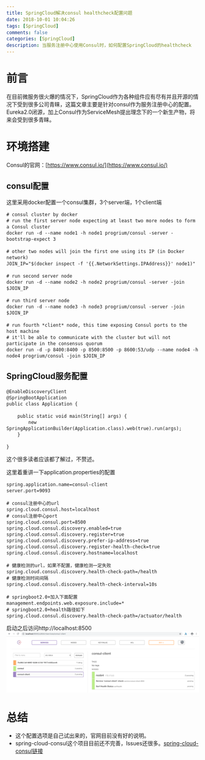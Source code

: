 ```yaml
---
title: SpringCloud解决consul healthcheck配置问题
date: 2018-10-01 10:04:26
tags: [SpringCloud]
comments: false
categories: [SpringCloud]
description: 当服务注册中心使用Consul时，如何配置SpringCloud的healthcheck
---
```


# 前言
在目前微服务很火爆的情况下，SpringCloud作为各种组件应有尽有并且开源的情况下受到很多公司青睐，这篇文章主要是针对consul作为服务注册中心的配置。
Eureka2.0闭源，加上Consul作为ServiceMesh提出理念下的一个新生产物，将来会受到很多青睐。

# 环境搭建
Consul的官网：[https://www.consul.io/](https://www.consul.io/)

## consul配置
这里采用docker配置一个consul集群，3个server端，1个client端

```
# consul cluster by docker
# run the first server node expecting at least two more nodes to form a Consul cluster
docker run -d --name node1 -h node1 progrium/consul -server -bootstrap-expect 3

# other two nodes will join the first one using its IP (in Docker network)
JOIN_IP="$(docker inspect -f '{{.NetworkSettings.IPAddress}}' node1)"

# run second server node
docker run -d --name node2 -h node2 progrium/consul -server -join $JOIN_IP

# run third server node
docker run -d --name node3 -h node3 progrium/consul -server -join $JOIN_IP

# run fourth *client* node, this time exposing Consul ports to the host machine
# it'll be able to communicate with the cluster but will not participate in the consensus quorum
docker run -d -p 8400:8400 -p 8500:8500 -p 8600:53/udp --name node4 -h node4 progrium/consul -join $JOIN_IP
```

## SpringCloud服务配置

```
@EnableDiscoveryClient
@SpringBootApplication
public class Application {

	public static void main(String[] args) {
		new SpringApplicationBuilder(Application.class).web(true).run(args);
	}

}
```
这个很多读者应该都了解过，不赘述。

这里着重讲一下application.properties的配置

```
spring.application.name=consul-client
server.port=9093

# consul注册中心的url
spring.cloud.consul.host=localhost
# consul注册中心port
spring.cloud.consul.port=8500
spring.cloud.consul.discovery.enabled=true
spring.cloud.consul.discovery.register=true
spring.cloud.consul.discovery.prefer-ip-address=true
spring.cloud.consul.discovery.register-health-check=true
spring.cloud.consul.discovery.hostname=localhost 

# 健康检测的url，如果不配置，健康检测一定失败
spring.cloud.consul.discovery.health-check-path=/health
# 健康检测时间间隔
spring.cloud.consul.discovery.health-check-interval=10s

# springboot2.0+加入下面配置
management.endpoints.web.exposure.include=*
# springboot2.0+health路径如下
spring.cloud.consul.discovery.health-check-path=/actuator/health
```
启动之后访问http://localhost:8500
![显示结果](springcloud01/consul.png)

# 总结
- 这个配置选项是自己试出来的，官网目前没有好的说明。
- spring-cloud-consul这个项目目前还不完善，Issues还很多。[spring-cloud-consul链接](https://github.com/spring-cloud/spring-cloud-consul)